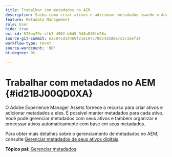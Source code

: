 ```yaml
---
title: Trabalhar com metadados no AEM
description: Saiba como criar ativos e adicionar metadados usando o Adobe Experience Manager Assets. Gerenciar metadados do AEM Guides.
feature: Metadata Management
role: User
hide: true
exl-id: 578ea79c-cfb7-4902-b6d5-9d8a010fe26a
source-git-commit: ea597cd14469f21e197c700542b9be7c373aef14
workflow-type: tm+mt
source-wordcount: '90'
ht-degree: 0%

---
```


# Trabalhar com metadados no AEM {#id21BJ00QD0XA}

O Adobe Experience Manager Assets fornece o recurso para criar ativos e adicionar metadados a eles. É possível manter metadados para cada ativo. Você pode gerenciar metadados com seus ativos e também organizar e processar ativos automaticamente com base em seus metadados.

Para obter mais detalhes sobre o gerenciamento de metadados no AEM, consulte [Gerenciar metadados de seus ativos digitais](https://experienceleague.adobe.com/docs/experience-manager-65/assets/using/metadata.html?lang=pt-BR).

**Tópico pai:**&#x200B;[ Gerenciar metadados](manage-metadata.md)
